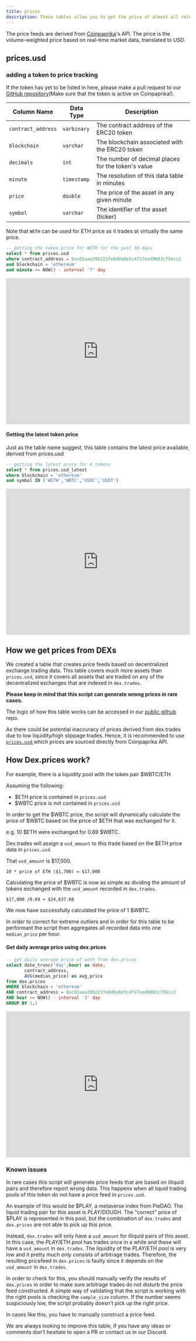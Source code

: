 ```yaml
---
title: prices
description: These tables allow you to get the price of almost all relevant erc20 tokens.
---
```

The price feeds are derived from [Coinpaprika](https://coinpaprika.com/)'s API. The price is the volume-weighted price based on real-time market data, translated to USD.


## prices.usd

### adding a token to price tracking

If the token has yet to be listed in here, please make a pull request to our [GitHub repository](https://github.com/duneanalytics/spellbook/blob/main/models/prices/prices_tokens.sql)(Make sure that the token is active on Coinpaprika!).

| Column Name       | Data Type     | Description                                                 |
|-------------------|---------------|-------------------------------------------------------------|
| `contract_address`| `varbinary`   | The contract address of the ERC20 token                     |
| `blockchain`      | `varchar`     | The blockchain associated with the ERC20 token              |
| `decimals`        | `int`         | The number of decimal places for the token's value          |
| `minute`          | `timestamp`   | The resolution of this data table in minutes                |
| `price`           | `double`      | The price of the asset in any given minute                  |
| `symbol`          | `varchar`     | The identifier of the asset (ticker)                        |


Note that `WETH` can be used for ETH price as it trades at virtually the same price.

```sql
-- getting the token price for WETH for the past 30 days
select * from prices.usd
where contract_address = 0xc02aaa39b223fe8d0a0e5c4f27ead9083c756cc2
and blockchain = 'ethereum'
and minute >= NOW() - interval '7' day
```

<iframe src="https://dune.com/embeds/2914436/4843731" width="100%" height="400" frameborder="0"></iframe>

#### Getting the latest token price

Just as the table name suggest, this table contains the latest price available, derived from prices.usd

```sql
-- getting the latest price for 4 tokens 
select * from prices.usd_latest
where blockchain = 'ethereum'
and symbol IN ('WETH','WBTC','USDC','USDT')
```

<iframe src="https://dune.com/embeds/2914542/4843862" width="100%" height="400" frameborder="0"></iframe>



## How we get prices from DEXs

We created a table that creates price feeds based on decentralized exchange trading data. This table covers much more assets than `prices.usd`, since it covers all assets that are traded on any  of the decentralized exchanges that are indexed in `dex.trades`.

**Please keep in mind that this script can generate wrong prices in rare cases.**

The logic of how this table works can be accessed in our [public github](https://github.com/duneanalytics/spellbook/blob/main/models/dex/dex_prices.sql) repo.

As there could be potential inaccuracy of prices derived from dex.trades due to low liquidity/high slippage trades. Hence, it is recommended to use [`prices.usd`](prices.md),which prices are sourced directly from Coinpaprika API.

## How Dex.prices work?

For example, there is a liquidity pool with the token pair $WBTC/ETH

 Assuming the following:
*   $ETH price is contained in `prices.usd`
*   $WBTC price is not contained in `prices.usd`

In order to get the $WBTC price, the script will dynamically calculate the price of $WBTC based on the price of $ETH that was exchanged for it.

e.g. 10 $ETH were exchanged for 0.69 $WBTC.

Dex.trades will assign a `usd_amount` to this trade based on the $ETH price data in `prices.usd`.

That `usd_amount` is $17,000.

`10 * price of ETH ($1,700) = $17,000`

Calculating the price of $WBTC is now as simple as dividing the amount of tokens exchanged with the `usd_amount` recorded in `dex.trades`.

`$17,000 /0.69 ≈ $24,637.68`

We now have successfully calculated the price of 1 $WBTC.

In order to correct for extreme outliers and in order for this table to be performant the script then aggregates all recorded data into one `median_price` per hour.

#### Get daily average price using dex.prices

```sql
-- get daily average price of weth from dex.prices
select date_trunc('day',hour) as date,
       contract_address,
       AVG(median_price) as avg_price
from dex.prices
WHERE blockchain = 'ethereum'
AND contract_address = 0xc02aaa39b223fe8d0a0e5c4f27ead9083c756cc2
AND hour >= NOW() - interval '3' day
GROUP BY 1,2
```

<iframe src="https://dune.com/embeds/2914564/4843885" width="100%" height="400" frameborder="0"></iframe>

### Known issues

In rare cases this script will generate price feeds that are based on illiquid pairs and therefore report wrong data. This happens when all liquid trading pools of this token do not have a price feed in `prices.usd`.

An example of this would be $PLAY, a metaverse index from PieDAO. The liquid trading pair for this asset is $PLAY/$DOUGH. The "correct" price of $PLAY is represented in this pool, but the combination of `dex.trades` and `dex.prices` are not able to pick up this price.

Instead, `dex.trades` will only have a `usd_amount` for illiquid pairs of this asset. In this case, the $PLAY/$ETH pool has trades once in a while and these will have a `usd_amount` in `dex.trades`. The liquidity of the $PLAY/$ETH pool is very low and it pretty much only consists of arbitrage trades. Therefore, the resulting pricefeed in `dex.prices` is faulty since it depends on the `usd_amount` in `dex.trades`.

In order to check for this, you should manually verify the results of `dex.prices` in order to make sure arbitrage trades do not disturb the price feed constructed. A simple way of validating that the script is working with the right pools is checking the `sample_size` column. If the number seems suspiciously low, the script probably doesn't pick up the right price.

In cases like this, you have to manually construct a price feed.

We are always looking to improve this table, if you have any ideas or comments don't hesitate to open a PR or contact us in our Discord.



